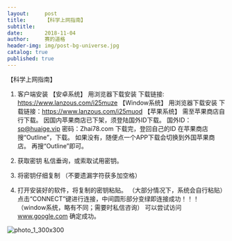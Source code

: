 ```yaml
---
layout:     post
title:      【科学上网指南】
subtitle:   
date:       2018-11-04
author:     赛的道格
header-img: img/post-bg-universe.jpg
catalog: true
published: true
---
```



【科学上网指南】

1. 客户端安装
【安卓系统】
用浏览器下载安装
下载链接: https://www.lanzous.com/i25muze
【Window系统】
用浏览器下载安装
下载链接：https://www.lanzous.com/i25muod
【苹果系统】
需至苹果商店自行下载。
因国内苹果商店已下架，须登陆国外ID下载。
国外ID：sp@huaige.vip 密码：Zhai78.com
下载完，登回自己的ID
在苹果商店搜“Outline”，下载。
如果没有，随便点一个APP下载会切换到外国苹果商店。
再搜“Outline”即可。

2. 获取密钥
私信垂询，或索取试用密钥。

3. 将密钥仔细复制
（不要遗漏字符获多加空格）

4. 打开安装好的软件，将复制的密钥粘贴。
（大部分情况下，系统会自行粘贴）
点击“CONNECT”键进行连接，中间圆形部分变绿即连接成功！！！
（window系统，略有不同；需要时私信咨询）
可以尝试访问 www.google.com 确定成功。







![photo_1_300x300]($resource/photo_1_300x300.jpg)


